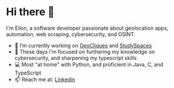 # Hi there 👋

I'm Eilon, a software developer passionate about geolocation apps, automation, web scraping, cybersecurity, and OSINT.

- 🔭 I’m currently working on [GeoCliques](https://github.com/eilonyaffe/geocliques_production) and [StudySpaces](https://github.com/eilonyaffe/studySpaces)
- 🌱 These days i'm focused on furthering my knowledge on cybersecurity, and sharpening my typescript skills
- 💻 Most "at home" with Python, and proficient in Java, C, and TypeScript
- 📫 Reach me at: [Linkedin](https://www.linkedin.com/in/eilon-yaffe-335845223)
